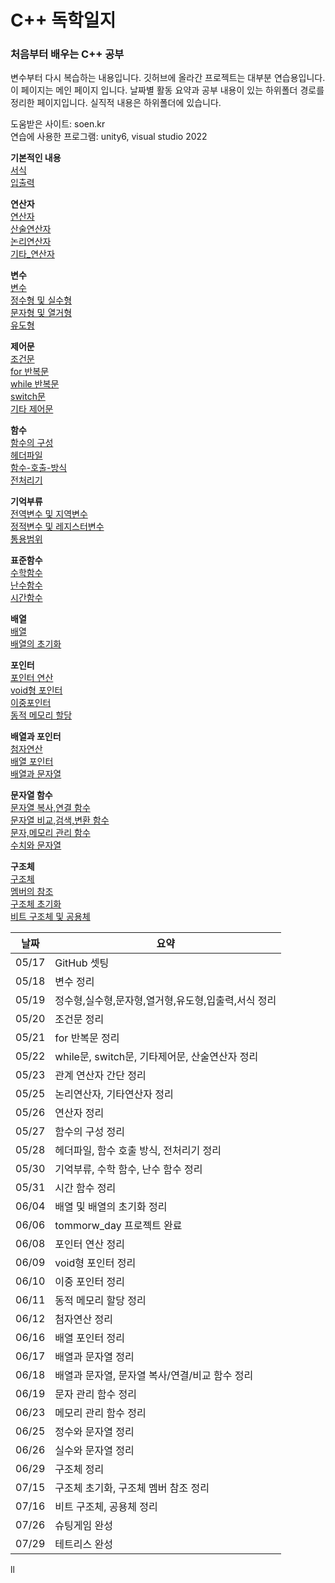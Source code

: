 # C++ 독학일지
### 처음부터 배우는 C++ 공부
변수부터 다시 복습하는 내용입니다. 깃허브에 올라간 프로젝트는 대부분 연습용입니다.   
이 페이지는 메인 페이지 입니다. 날짜별 활동 요약과 공부 내용이 있는 하위폴더 경로를 정리한 페이지입니다. 실직적 내용은 하위폴더에 있습니다.  

도움받은 사이트: soen.kr  
연습에 사용한 프로그램: unity6, visual studio 2022    
  
**기본적인 내용**  
[서식](./공부내용/서식.md)  
[입출력](./공부내용/입출력.md)  

**연산자**    
[연산자](./공부내용/연산자/연산자.md)  
[산술연산자](./공부내용/연산자/산술연산자.md)  
[논리연산자](./공부내용/연산자/논리연산자.md)  
[기타_연산자](./공부내용/연산자/기타_연산자.md)   

**변수**  
[변수](./공부내용/변수/변수.md)  
[정수형 및 실수형](./공부내용/변수/정수형_및_실수형.md)  
[문자형 및 열거형](./공부내용/변수/문자형_및_열거형.md)  
[유도형](./공부내용/변수/유도형.md)  

**제어문**  
[조건문](./공부내용/제어문/조건문.md)  
[for 반복문](./공부내용/제어문/for_반복문.md)  
[while 반복문](./공부내용/제어문/while_반복문.md)  
[switch문](./공부내용/제어문/switch문.md)  
[기타 제어문](./공부내용/제어문/기타-제어문.md)  

**함수**  
[함수의 구성](./공부내용/함수/함수_구성.md)  
[헤더파일](./공부내용/함수/헤더파일.md)  
[함수-호출-방식](./공부내용/함수/함수-호출-방식.md)  
[전처리기](./공부내용/함수/전처리기.md)  

**기억부류**  
[전역변수 및 지역변수](./공부내용/기억부류/전역변수-지역변수.md)  
[정적변수 및 레지스터변수](./공부내용/기억부류/정적변수-레지스터변수.md)  
[통용범위](./공부내용/기억부류/통용범위.md)  

**표준함수**   
[수학함수](./공부내용/표준함수/수학함수.md)  
[난수함수](./공부내용/표준함수/난수함수.md)  
[시간함수](./공부내용/표준함수/시간함수.md)  

**배열**  
[배열](./공부내용/배열/배열.md)  
[배열의 초기화](./공부내용/배열/배열의_초기화.md)  

**포인터**  
[포인터 연산](./공부내용/포인터/포인터_연산.md)  
[void형 포인터](./공부내용/포인터/void형_포인터.md)  
[이중포인터](./공부내용/포인터/이중포인터.md)  
[동적 메모리 할당](./공부내용/포인터/동적_메모리_할당.md)  

**배열과 포인터**  
[첨자연산](./공부내용/배열과_포인터/첨자연산.md)  
[배열 포인터](./공부내용/배열과_포인터/배열_포인터.md)  
[배열과 문자열](./공부내용/배열과_포인터/배열과_문자열.md)  

**문자열 함수**  
[문자열 복사,연결 함수](./공부내용/문자열_함수/문자열_복사,연결_함수.md)  
[문자열 비교,검색,변환 함수](./공부내용/문자열_함수/문자열_비교,검색,변환_함수.md)  
[문자,메모리 관리 함수](./공부내용/문자열_함수/문자,메모리_관리_함수.md)  
[수치와 문자열](./공부내용/문자열_함수/수치와_문자열.md)  

**구조체**  
[구조체](./공부내용/구조체/구조체.md)  
[멤버의 참조](./공부내용/구조체/멤버의_참조.md)  
[구조체 초기화](./공부내용/구조체/초기화.md)  
[비트 구조체 및 공용체](./공부내용/구조체/비트구조체_및_공용체.md)  

| 날짜 | 요약 |
|------|------|
|05/17|GitHub 셋팅|
|05/18|변수 정리|
|05/19|정수형,실수형,문자형,열거형,유도형,입출력,서식 정리|
|05/20|조건문 정리|
|05/21|for 반복문 정리|
|05/22|while문, switch문, 기타제어문, 산술연산자 정리|
|05/23|관계 연산자 간단 정리|
|05/25|논리연산자, 기타연산자 정리|
|05/26|연산자 정리|
|05/27|함수의 구성 정리|
|05/28|헤더파일, 함수 호출 방식, 전처리기 정리|
|05/30|기억부류, 수학 함수, 난수 함수 정리|
|05/31|시간 함수 정리|
|06/04|배열 및 배열의 초기화 정리|
|06/06|tommorw_day 프로젝트 완료|
|06/08|포인터 연산 정리|
|06/09|void형 포인터 정리|
|06/10|이중 포인터 정리|
|06/11|동적 메모리 할당 정리|
|06/12|첨자연산 정리|
|06/16|배열 포인터 정리|
|06/17|배열과 문자열 정리|
|06/18|배열과 문자열, 문자열 복사/연결/비교 함수 정리|
|06/19|문자 관리 함수 정리|
|06/23|메모리 관리 함수 정리|
|06/25|정수와 문자열 정리|
|06/26|실수와 문자열 정리|
|06/29|구조체 정리|
|07/15|구조체 초기화, 구조체 멤버 참조 정리|
|07/16|비트 구조체, 공용체 정리|
|07/26|슈팅게임 완성|
|07/29|테트리스 완성|
ll
